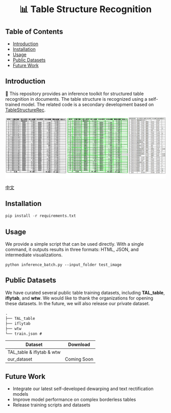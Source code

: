 <div align="center">
  <div align="center">
    <h1><b>📊 Table Structure Recognition</b></h1>
  </div>
</div>

## Table of Contents
- [Introduction](##introduction)
- [Installation](##installation)
- [Usage](##usage)
- [Public Datasets](##datasets)
- [Future Work](##future-work)

## Introduction 

💖 This repository provides an inference toolkit for structured table recognition in documents. The table structure is recognized using a self-trained model. The related code is a secondary development based on [TableStructureRec](https://github.com/RapidAI/TableStructureRec/tree/main). 
![Demo](./figures/case.gif)

[中文](README_CH.md)
## Installation
```python {linenos=table}
pip install -r requirements.txt
```

## Usage
We provide a simple script that can be used directly. With a single command, it outputs results in three formats: HTML, JSON, and intermediate visualizations.
```
python inference_batch.py --input_folder test_image
```

## Public Datasets
We have curated several public table training datasets, including **TAL_table**, **iflytab**, and **wtw**. We would like to thank the organizations for opening these datasets. In the future, we will also release our private dataset.

```
.
├── TAL_table
├── iflytab
├── wtw
└── train.json #
```

| Dataset               | Download      |
|----------------------|---------------|
| TAL_table & iflytab & wtw |         |
| our_dataset          | Coming Soon   |

## Future Work
- Integrate our latest self-developed dewarping and text rectification models  
- Improve model performance on complex borderless tables  
- Release training scripts and datasets
